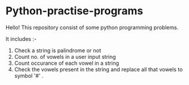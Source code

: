 # Python-practise-programs
Hello!
This repository consist of some python programming problems.

It includes :-
1. Check a string is palindrome or not
2. Count no. of vowels in a user input string
3. Count  occurance of each vowel in a string
4. Check the vowels present in the string and replace all that vowels to symbol  '#' .

